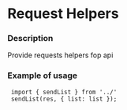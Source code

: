 # Request Helpers

### Description

Provide requests helpers fop api

### Example of usage

```
 import { sendList } from '../'
 sendList(res, { list: list });
 ```